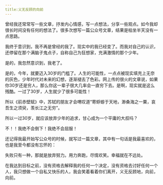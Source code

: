 ```yaml
---
title:义无反顾的向前
---
```


曾经我还常常写一些文章，抒发内心情感，写一点想法，分享一些观点。如今我却很长时间没有任何的想法了。很多次想写一篇公众号文章，结果是枯坐半天没有一点思路。

我终于意识到，我不再是曾经的我了。现实中的我已经变了。而我对自己的认识，还停留在那个满脑子鬼点子，自称自己为狂想家，充满激情的那个少年。

是的，我忽然意识到，我老了。

是的，今年，就要迈入30岁的门槛了。人生的可能性，一点点被现实填充上无奈的灰色，少年时代对未来的幻想，逐渐褪去了色彩。网上传的很火的文章说，如果你30岁还是穷人，那么你这一辈子很大几率会一直穷下去。是啊，现实就是这么残酷。一过了30岁，人生就少了很多可能性！

所以《前赤壁赋》中，苏轼的朋友才会喟叹道“寄蜉蝣于天地，渺桑海之一粟，哀吾生之须臾，羡长江之无穷”。

所以一过30岁，就应该放弃少年的追求，甘心成为一个平庸的大叔吗？

不！！我绝不会倒下！我绝不会屈服！

还记得我最开始写公众号的时候，就写过一篇文章，其中有一句话是我最喜欢的，也是我至今都没有忘怀的：

失败只有一种，那就是放弃努力。用力奔跑，尽情欢笑。幸福就在不远处。

在我达到目标之前，没有资格去解释我的任何一个决定，没有资格去讨好任何一个人，我只想做一个自私又快乐的人，我会笑着看着你们离开，义无反顾地，向前，向前。